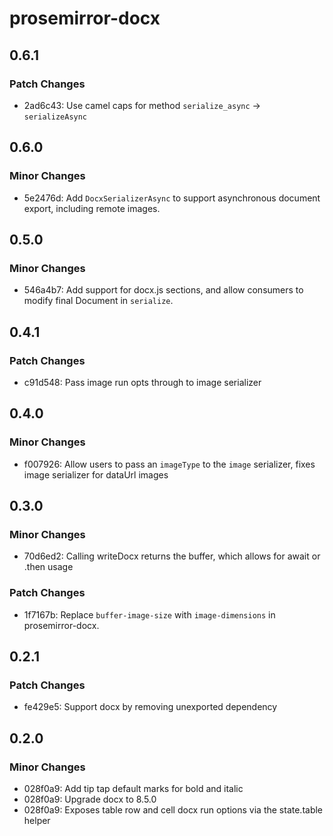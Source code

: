 # prosemirror-docx

## 0.6.1

### Patch Changes

- 2ad6c43: Use camel caps for method `serialize_async` -> `serializeAsync`

## 0.6.0

### Minor Changes

- 5e2476d: Add `DocxSerializerAsync` to support asynchronous document export, including remote images.

## 0.5.0

### Minor Changes

- 546a4b7: Add support for docx.js sections, and allow consumers to modify final Document in `serialize`.

## 0.4.1

### Patch Changes

- c91d548: Pass image run opts through to image serializer

## 0.4.0

### Minor Changes

- f007926: Allow users to pass an `imageType` to the `image` serializer, fixes image serializer for dataUrl images

## 0.3.0

### Minor Changes

- 70d6ed2: Calling writeDocx returns the buffer, which allows for await or .then usage

### Patch Changes

- 1f7167b: Replace `buffer-image-size` with `image-dimensions` in prosemirror-docx.

## 0.2.1

### Patch Changes

- fe429e5: Support docx by removing unexported dependency

## 0.2.0

### Minor Changes

- 028f0a9: Add tip tap default marks for bold and italic
- 028f0a9: Upgrade docx to 8.5.0
- 028f0a9: Exposes table row and cell docx run options via the state.table helper
